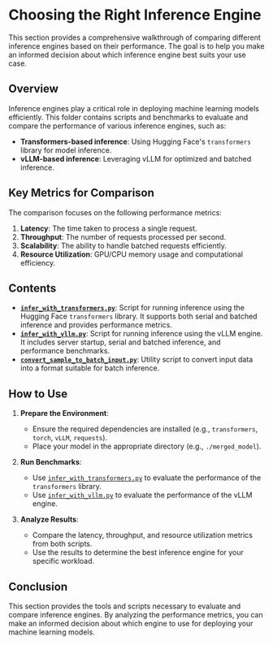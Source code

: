 # Choosing the Right Inference Engine

This section provides a comprehensive walkthrough of comparing different inference engines based on their performance. The goal is to help you make an informed decision about which inference engine best suits your use case.

## Overview

Inference engines play a critical role in deploying machine learning models efficiently. This folder contains scripts and benchmarks to evaluate and compare the performance of various inference engines, such as:

- **Transformers-based inference**: Using Hugging Face's `transformers` library for model inference.
- **vLLM-based inference**: Leveraging vLLM for optimized and batched inference.

## Key Metrics for Comparison

The comparison focuses on the following performance metrics:

1. **Latency**: The time taken to process a single request.
2. **Throughput**: The number of requests processed per second.
3. **Scalability**: The ability to handle batched requests efficiently.
4. **Resource Utilization**: GPU/CPU memory usage and computational efficiency.

## Contents

- **[`infer_with_transformers.py`](./infer_with_transformers.py)**: Script for running inference using the Hugging Face `transformers` library. It supports both serial and batched inference and provides performance metrics.
- **[`infer_with_vllm.py`](./infer_with_vllm.py)**: Script for running inference using the vLLM engine. It includes server startup, serial and batched inference, and performance benchmarks.
- **[`convert_sample_to_batch_input.py`](./convert_sample_to_batch_input.py)**: Utility script to convert input data into a format suitable for batch inference.

## How to Use

1. **Prepare the Environment**:
   - Ensure the required dependencies are installed (e.g., `transformers`, `torch`, `vLLM`, `requests`).
   - Place your model in the appropriate directory (e.g., `./merged_model`).

2. **Run Benchmarks**:
   - Use [`infer_with_transformers.py`](./infer_with_transformers.py) to evaluate the performance of the `transformers` library.
   - Use [`infer_with_vllm.py`](./infer_with_vllm.py) to evaluate the performance of the vLLM engine.

3. **Analyze Results**:
   - Compare the latency, throughput, and resource utilization metrics from both scripts.
   - Use the results to determine the best inference engine for your specific workload.

## Conclusion

This section provides the tools and scripts necessary to evaluate and compare inference engines. By analyzing the performance metrics, you can make an informed decision about which engine to use for deploying your machine learning models.